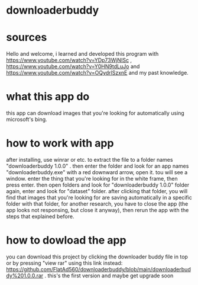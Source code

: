 # downloaderbuddy
# sources
Hello and welcome, i learned and developed this program with https://www.youtube.com/watch?v=YDp73WjNISc , https://www.youtube.com/watch?v=Y0HN9tdLuJo and https://www.youtube.com/watch?v=OQydrlSzxnE and my past knowledge.
# what this app do
this app can download images that you're looking for automatically using microsoft's bing.
# how to work with app
after installing, use winrar or etc. to extract the file to a folder names "downloaderbuddy 1.0.0" . then enter the folder and look for an app names "downloaderbuddy.exe" with a red downward arrow, open it. tou will see a window. enter the thing that you're looking for in the white frame, then press enter. then open folders and look for "downloaderbuddy 1.0.0" folder again, enter and look for "dataset" folder. after clicking that folder, you will find that images that you're looking for are saving automatically in a specific folder with that folder, for another research, you have to close the app (the app looks not responsing, but close it anyway), then rerun the app with the steps that explained before.
# how to dowload the app
you can download this project by clicking the downloader buddy file in top or by pressing "view rar" using this link instead: https://github.com/FlatAd560/downloaderbuddy/blob/main/downloaderbuddy%201.0.0.rar . this's the first version and maybe get upgrade soon
